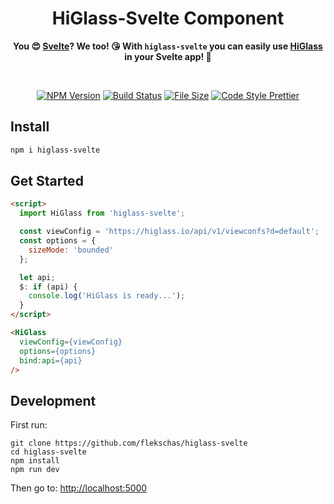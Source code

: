 <h1 align="center">
  HiGlass-Svelte Component
</h1>

<div align="center">
  
  **You 😍 [Svelte](https://svelte.dev)? We too! 😘 With `higlass-svelte` you can easily use [HiGlass](https://higlass.io) in your Svelte app! 🥰**
  
</div>

<br/>

<div align="center">
  
  [![NPM Version](https://img.shields.io/npm/v/higlass-svelte.svg?style=flat-square&color=7f99ff)](https://npmjs.org/package/higlass-svelte)
  [![Build Status](https://img.shields.io/travis/flekschas/higlass-svelte?color=a17fff&style=flat-square)](https://travis-ci.org/flekschas/higlass-svelte/)
  [![File Size](http://img.badgesize.io/https://unpkg.com/higlass-svelte/HiGlass.svelte?compression=gzip&style=flat-square&color=e17fff)](https://unpkg.com/higlass-svelte/HiGlass.svelte)
  [![Code Style Prettier](https://img.shields.io/badge/code%20style-prettier-ff7fe1.svg?style=flat-square)](https://github.com/prettier/prettier#readme)
  
</div>

## Install

```bash
npm i higlass-svelte
```

## Get Started

```html
<script>
  import HiGlass from 'higlass-svelte';

  const viewConfig = 'https://higlass.io/api/v1/viewconfs?d=default';
  const options = {
    sizeMode: 'bounded'
  };

  let api;
  $: if (api) {
    console.log('HiGlass is ready...');
  }
</script>

<HiGlass
  viewConfig={viewConfig}
  options={options}
  bind:api={api}
/>
```

## Development

First run:

```
git clone https://github.com/flekschas/higlass-svelte
cd higlass-svelte
npm install
npm run dev
```

Then go to: [http://localhost:5000](http://localhost:5000)
